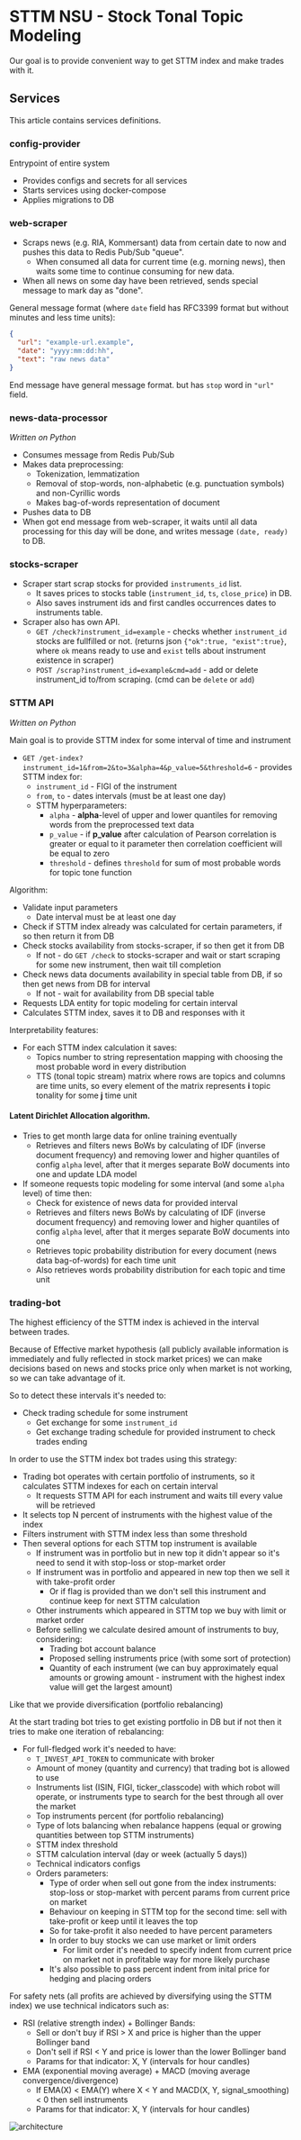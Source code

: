 # STTM NSU - Stock Tonal Topic Modeling

Our goal is to provide convenient way to get STTM index and make trades with it.

## Services

This article contains services definitions.

### config-provider

Entrypoint of entire system
- Provides configs and secrets for all services
- Starts services using docker-compose
- Applies migrations to DB

### web-scraper

- Scraps news (e.g. RIA, Kommersant) data from certain date to now and pushes this data to Redis Pub/Sub "queue".
  - When consumed all data for current time (e.g. morning news), then waits some time to continue consuming for new data.
- When all news on some day have been retrieved, sends special message to mark day as "done".

General message format (where `date` field has RFC3399 format but without minutes and less time units):
```json
{
  "url": "example-url.example",
  "date": "yyyy:mm:dd:hh", 
  "text": "raw news data"
}
```

End message have general message format. but has `stop` word in `"url"` field.

### news-data-processor

_Written on Python_

- Consumes message from Redis Pub/Sub
- Makes data preprocessing:
  - Tokenization, lemmatization
  - Removal of stop-words, non-alphabetic (e.g. punctuation symbols) and non-Cyrillic words
  - Makes bag-of-words representation of document
- Pushes data to DB
- When got end message from web-scraper, it waits until all data processing for this day will be done, and
writes message `(date, ready)` to DB.

### stocks-scraper

- Scraper start scrap stocks for provided `instruments_id` list.
  - It saves prices to stocks table (`instrument_id`, `ts`, `close_price`) in DB.
  - Also saves instrument ids and first candles occurrences dates to instruments table.
- Scraper also has own API.
    - `GET /check?instrument_id=example` - checks whether `instrument_id` stocks are fullfilled or not.
      (returns json `{"ok":true, "exist":true}`, where `ok` means ready to use and `exist` tells about instrument existence in scraper)
    - `POST /scrap?instrument_id=example&cmd=add` - add or delete instrument_id to/from scraping. (cmd can be `delete` or `add`)

### STTM API

_Written on Python_

Main goal is to provide STTM index for some interval of time and instrument
- `GET /get-index?instrument_id=1&from=2&to=3&alpha=4&p_value=5&threshold=6` - provides STTM index for:
  - `instrument_id` - FIGI of the instrument
  - `from`, `to` - dates intervals (must be at least one day)
  - STTM hyperparameters:
    - `alpha` - **alpha**-level of upper and lower quantiles for removing words from the preprocessed text data
    - `p_value` - if **p_value** after calculation of Pearson correlation is greater or equal to it parameter then
    correlation coefficient will be equal to zero
    - `threshold` - defines `threshold` for sum of most probable words for topic tone function

Algorithm:
- Validate input parameters
  - Date interval must be at least one day
- Check if STTM index already was calculated for certain parameters, if so then return it from DB
- Check stocks availability from stocks-scraper, if so then get it from DB
  - If not - do `GET /check` to stocks-scraper and wait or start scraping for some new instrument, then wait till completion
- Check news data documents availability in special table from DB, if so then get news from DB for interval
  - If not - wait for availability from DB special table
- Requests LDA entity for topic modeling for certain interval
- Calculates STTM index, saves it to DB and responses with it

Interpretability features:
- For each STTM index calculation it saves:
  - Topics number to string representation mapping with choosing the most probable word in every distribution
  - TTS (tonal topic stream) matrix where rows are topics and columns are time units, so every element of the matrix
  represents **i** topic tonality for some **j** time unit

#### Latent Dirichlet Allocation algorithm.

- Tries to get month large data for online training eventually
    - Retrieves and filters news BoWs by calculating of IDF (inverse document frequency) and removing lower and higher quantiles
      of config `alpha` level, after that it merges separate BoW documents into one and update LDA model
- If someone requests topic modeling for some interval (and some `alpha` level) of time then:
    - Check for existence of news data for provided interval
    - Retrieves and filters news BoWs by calculating of IDF (inverse document frequency) and removing lower and higher quantiles
      of config `alpha` level, after that it merges separate BoW documents into one
    - Retrieves topic probability distribution for every document (news data bag-of-words) for each time unit
    - Also retrieves words probability distribution for each topic and time unit

### trading-bot

The highest efficiency of the STTM index is achieved in the interval between trades.

Because of Effective market hypothesis (all publicly available information is immediately and fully reflected in stock market prices)
we can make decisions based on news and stocks price only when market is not working, so we can take advantage of it.

So to detect these intervals it's needed to:
- Check trading schedule for some instrument
    - Get exchange for some `instrument_id`
    - Get exchange trading schedule for provided instrument to check trades ending

In order to use the STTM index bot trades using this strategy:
- Trading bot operates with certain portfolio of instruments, so it calculates STTM indexes for each on certain interval
  - It requests STTM API for each instrument and waits till every value will be retrieved
- It selects top N percent of instruments with the highest value of the index
- Filters instrument with STTM index less than some threshold
- Then several options for each STTM top instrument is available
  - If instrument was in portfolio but in new top it didn't appear so it's need to send it with stop-loss or stop-market order
  - If instrument was in portfolio and appeared in new top then we sell it with take-profit order
    - Or if flag is provided than we don't sell this instrument and continue keep for next STTM calculation
  - Other instruments which appeared in STTM top we buy with limit or market order
  - Before selling we calculate desired amount of instruments to buy, considering:
    - Trading bot account balance
    - Proposed selling instruments price (with some sort of protection)
    - Quantity of each instrument (we can buy approximately equal amounts or growing amount - instrument with the highest index value will get the largest amount)

Like that we provide diversification (portfolio rebalancing)

At the start trading bot tries to get existing portfolio in DB but if not then it tries to make one iteration of rebalancing:
- For full-fledged work it's needed to have:
  - `T_INVEST_API_TOKEN` to communicate with broker
  - Amount of money (quantity and currency) that trading bot is allowed to use
  - Instruments list (ISIN, FIGI, ticker_classcode) with which robot will operate, or instruments type to search for the best
  through all over the market
  - Top instruments percent (for portfolio rebalancing)
  - Type of lots balancing when rebalance happens (equal or growing quantities between top STTM instruments)
  - STTM index threshold
  - STTM calculation interval (day or week (actually 5 days))
  - Technical indicators configs
  - Orders parameters:
    - Type of order when sell out gone from the index instruments: stop-loss or stop-market with percent params from current price on market
    - Behaviour on keeping in STTM top for the second time: sell with take-profit or keep until it leaves the top
    - So for take-profit it also needed to have percent parameters
    - In order to buy stocks we can use market or limit orders
      - For limit order it's needed to specify indent from current price on market not in profitable way for more likely purchase
    - It's also possible to pass percent indent from inital price for hedging and placing orders

For safety nets (all profits are achieved by diversifying using the STTM index) we use technical indicators such as:
- RSI (relative strength index) + Bollinger Bands:
  - Sell or don't buy if RSI > X and price is higher than the upper Bollinger band
  - Don't sell if RSI < Y and price is lower than the lower Bollinger band
  - Params for that indicator: X, Y (intervals for hour candles)
- EMA (exponential moving average) + MACD (moving average convergence/divergence)
  - If EMA(X) < EMA(Y) where X < Y and MACD(X, Y, signal_smoothing) < 0 then sell instruments
  - Params for that indicator: X, Y (intervals for hour candles)

![architecture](architecture.png)
